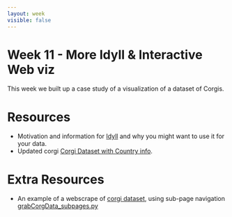 ```yaml
---
layout: week
visible: false
---
```


# Week 11 - More Idyll & Interactive Web viz

This week we built up a case study of a visualization of a dataset of Corgis.

# Resources

 * Motivation and information for <a href="https://www.youtube.com/watch?v=KnPe6dZuwlg">Idyll</a> and why you might want to use it for your data.
 * Updated corgi <a href="corg/corgiData_countries.json">Corgi Dataset with Country info</a>.

# Extra Resources

 * An example of a webscrape of <a href="http://www.cardiped.net/browseDogs.php">corgi dataset</a>, using sub-page navigation <a href="corg/grabCorgData_subpages.py">grabCorgData_subpages.py</a>
